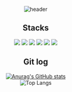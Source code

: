 <div align="center">
  
![header](https://capsule-render.vercel.app/api?type=cylinder&color=F08080&text=Saem😉&fontColor=ffffff) <br />


## Stacks
<img src="https://img.shields.io/badge/javascript-F7DF1E?style=for-the-badge&logo=javascript&logoColor=black"> <img src="https://img.shields.io/badge/css-1572B6?style=for-the-badge&logo=css3&logoColor=white"> <img src="https://img.shields.io/badge/scss-CC6699?style=for-the-badge&logo=sass&logoColor=white"> <img src="https://img.shields.io/badge/styledcomponents-DB7093?style=for-the-badge&logo=styledcomponents&logoColor=white"> <img src="https://img.shields.io/badge/react-61DAFB?style=for-the-badge&logo=react&logoColor=black"> <img src="https://img.shields.io/badge/typescript-3178C6?style=for-the-badge&logo=typescript&logoColor=white">

## Git log
[![Anurag's GitHub stats](https://github-readme-stats.vercel.app/api?username=SAEMMM)](https://github.com/SAEMMM/github-readme-stats) <br />
![Top Langs](https://github-readme-stats.vercel.app/api/top-langs/?username=SAEMMM&layout=compact)

</div>

